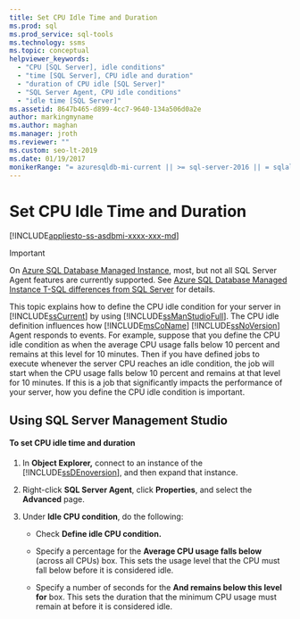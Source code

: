```yaml
---
title: Set CPU Idle Time and Duration
ms.prod: sql
ms.prod_service: sql-tools
ms.technology: ssms
ms.topic: conceptual
helpviewer_keywords: 
  - "CPU [SQL Server], idle conditions"
  - "time [SQL Server], CPU idle and duration"
  - "duration of CPU idle [SQL Server]"
  - "SQL Server Agent, CPU idle conditions"
  - "idle time [SQL Server]"
ms.assetid: 8647b465-d899-4cc7-9640-134a506d0a2e
author: markingmyname
ms.author: maghan
ms.manager: jroth
ms.reviewer: ""
ms.custom: seo-lt-2019
ms.date: 01/19/2017
monikerRange: "= azuresqldb-mi-current || >= sql-server-2016 || = sqlallproducts-allversions"
---
```


# Set CPU Idle Time and Duration

[!INCLUDE[appliesto-ss-asdbmi-xxxx-xxx-md](../../includes/appliesto-ss-asdbmi-xxxx-xxx-md.md)]

> [!IMPORTANT]  
> On [Azure SQL Database Managed Instance](https://docs.microsoft.com/azure/sql-database/sql-database-managed-instance), most, but not all SQL Server Agent features are currently supported. See [Azure SQL Database Managed Instance T-SQL differences from SQL Server](https://docs.microsoft.com/azure/sql-database/sql-database-managed-instance-transact-sql-information#sql-server-agent) for details.

This topic explains how to define the CPU idle condition for your server in [!INCLUDE[ssCurrent](../../includes/sscurrent-md.md)] by using [!INCLUDE[ssManStudioFull](../../includes/ssmanstudiofull-md.md)]. The CPU idle definition influences how [!INCLUDE[msCoName](../../includes/msconame_md.md)] [!INCLUDE[ssNoVersion](../../includes/ssnoversion-md.md)] Agent responds to events. For example, suppose that you define the CPU idle condition as when the average CPU usage falls below 10 percent and remains at this level for 10 minutes. Then if you have defined jobs to execute whenever the server CPU reaches an idle condition, the job will start when the CPU usage falls below 10 percent and remains at that level for 10 minutes. If this is a job that significantly impacts the performance of your server, how you define the CPU idle condition is important.  
  
## <a name="SSMSProcedure"></a>Using SQL Server Management Studio  
  
#### To set CPU idle time and duration  
  
1.  In **Object Explorer,** connect to an instance of the [!INCLUDE[ssDEnoversion](../../includes/ssdenoversion_md.md)], and then expand that instance.  
  
2.  Right-click **SQL Server Agent**, click **Properties**, and select the **Advanced** page.  
  
3.  Under **Idle CPU condition**, do the following:  
  
    -   Check **Define idle CPU condition.**  
  
    -   Specify a percentage for the **Average CPU usage falls below** (across all CPUs) box. This sets the usage level that the CPU must fall below before it is considered idle.  
  
    -   Specify a number of seconds for the **And remains below this level for** box. This sets the duration that the minimum CPU usage must remain at before it is considered idle.  
  
